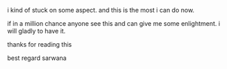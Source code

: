 i kind of stuck on some aspect. and this is the most i can do now.

if in a million chance anyone see this and can give me some enlightment. i will gladly to have it.

thanks for reading this

best regard
sarwana